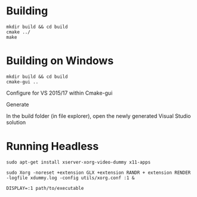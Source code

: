 
# Building
```
mkdir build && cd build
cmake ../
make
```

# Building on Windows
```
mkdir build && cd build
cmake-gui ..
```

Configure for VS 2015/17 within Cmake-gui

Generate

In the build folder (in file explorer), open the newly generated Visual Studio solution

# Running Headless

```
sudo apt-get install xserver-xorg-video-dummy x11-apps

sudo Xorg -noreset +extension GLX +extension RANDR + extension RENDER -logfile xdummy.log -config utils/xorg.conf :1 &

DISPLAY=:1 path/to/executable
```
